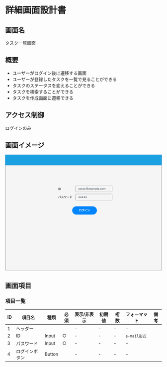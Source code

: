 # 詳細画面設計書

## 画面名

タスク一覧画面

## 概要

<!-- 何をする・何ができる画面か) -->

- ユーザーがログイン後に遷移する画面
- ユーザーが登録したタスクを一覧で見ることができる
- タスクのステータスを変えることができる
- タスクを検索することができる
- タスクを作成画面に遷移できる

## アクセス制御

ログインのみ

## 画面イメージ

![](./assets/login.drawio.png)

## 画面項目

### 項目一覧

| ID  | 項目名         | 種類   | 必須 | 表示/非表示 | 初期値 | 桁数 | フォーマット | 備考 |
| --- | -------------- | ------ | ---- | ----------- | ------ | ---- | ------------ | ---- |
| 1   | ヘッダー       |        |      | -           | -      | -    | -            |      |
| 2   | ID             | Input  | ○    | -           | -      | -    | `e-mail形式` |      |
| 3   | パスワード     | Input  | ○    | -           | -      | -    | -            |      |
| 4   | ログインボタン | Button |      | -           | -      | -    | -            |      |
